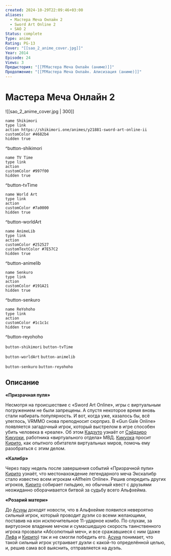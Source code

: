 ```yaml
---
created: 2024-10-29T22:09:46+03:00
aliases:
  - Мастера Меча Онлайн 2
  - Sword Art Online 2
  - SAO 2
Status: complete
Type: anime
Rating: PG-13
Cover: "[[sao_2_anime_cover.jpg]]"
Year: 2014
Episode: 24
Views: 3
Предыстория: "[[⛩️Мастера Меча Онлайн (аниме)]]"
Продолжение: "[[⛩️Мастера Меча Онлайн. Алисизация (аниме)]]"
---
```


# Мастера Меча Онлайн 2

![[sao_2_anime_cover.jpg | 300]]

```button
name Shikimori
type link
action https://shikimori.one/animes/y21881-sword-art-online-ii
customColor #4682b4
hidden true
```
^button-shikimori

```button
name TV Time
type link
action 
customColor #997f00
hidden true
```
^button-tvTime

```button
name World Art
type link
action 
customColor #7a0000
hidden true
```
^button-worldArt

```button
name AnimeLib
type link
action 
customColor #252527
customTextColor #7E57C2
hidden true
```
^button-animelib

```button
name Senkuro
type link
action 
customColor #191A21
hidden true
```
^button-senkuro

```button
name ReYohoho
type link
action 
customColor #1c1c1c
hidden true
```
^button-reyohoho



`button-shikimori` `button-tvTime`

`button-worldArt` `button-animelib`

`button-senkuro` `button-reyohoho`

## Описание


**«Призрачная пуля»**

Несмотря на происшествие с «Sword Art Online», игры с виртуальным погружением не были запрещены. А спустя некоторое время вновь стали набирать популярность. И вот, когда уже, казалось бы, всё улеглось, VRMMO снова преподносит сюрприз. В «Gun Gale Online» появляется загадочный игрок, который выстрелом в игре способен убить человека в «реале». Об этом [Кадзуто](https://shikimori.one/characters/36765-kazuto-kirigaya) узнаёт от [Сэйдзиро Кикуоки](https://shikimori.one/characters/72205-seijirou-kikuoka), работника «виртуального отдела» МВД. [Кикуока](https://shikimori.one/characters/72205-seijirou-kikuoka) просит [Кирито](https://shikimori.one/characters/36765-kazuto-kirigaya), как опытного обитателя виртуальных миров, помочь ему разобраться с этим делом.


**«Калибр»**

Через пару недель после завершения событий «Призрачной пули» [Кирито](https://shikimori.one/characters/36765-kazuto-kirigaya) узнаёт, что местонахождение легендарного меча Экскалибр стало известно всем игрокам «Alfheim Online». Решив опередить других игроков, [Кирито](https://shikimori.one/characters/36765-kazuto-kirigaya) собирает гильдию, но обычный квест с друзьями неожиданно оборачивается битвой за судьбу всего Альфхейма.


**«Розарий матери»**

До [Асуны](https://shikimori.one/characters/36828-asuna-yuuki) доходят новости, что в Альфхейме появился невероятно сильный игрок, который проводит дуэли со всеми желающими, поставив на кон исключительное 11-ударное комбо. По слухам, за виртуозное владение мечом и сумасшедшую скорость таинственного игрока прозвали «Абсолютный меч», и все сражавшиеся с ним (даже [Лифа](https://shikimori.one/characters/36831-suguha-kirigaya) и [Кирито](https://shikimori.one/characters/36765-kazuto-kirigaya)) так и не смогли победить его. [Асуна](https://shikimori.one/characters/36828-asuna-yuuki) понимает, что такой сильный игрок устраивает дуэли с какой-то определённой целью, и, решив сама всё выяснить, отправляется на дуэль.
